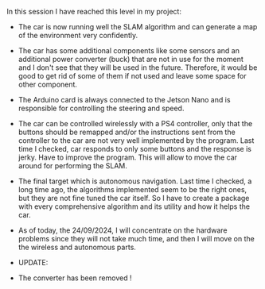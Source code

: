 In this session I have reached this level in my project:

- The car is now running well the SLAM algorithm and can generate a map of the environment very confidently.
- The car has some additional components like some sensors and an additional power converter (buck) that are not in use for the moment and I don't see that they will be used in the future. Therefore, it would be good to get rid of some of them if not used and leave some space for other component.
- The Arduino card is always connected to the Jetson Nano and is responsible for controlling the steering and speed.
- The car can be controlled wirelessly with a PS4 controller, only that the buttons should be remapped and/or the instructions sent from the controller to the car are not very well implemented by the program. Last time I checked, car responds to only some buttons and the response is jerky. Have to improve the program. This will allow to move the car around for performing the SLAM.
- The final target which is autonomous navigation. Last time I checked, a long time ago, the algorithms implemented seem to be the right ones, but they are not fine tuned the car itself. So I have to create a package with every comprehensive algorithm and its utility and how it helps the car.

- As of today, the 24/09/2024, I will concentrate on the hardware problems since they will not take much time, and then I will move on the the wireless and autonomous parts.

- UPDATE:
- The converter has been removed !
